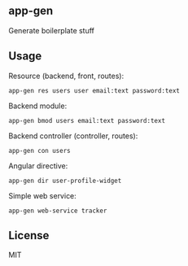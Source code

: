 ## app-gen

Generate boilerplate stuff

## Usage

Resource (backend, front, routes):
	
	app-gen res users user email:text password:text

Backend module:

	app-gen bmod users email:text password:text

Backend controller (controller, routes):

	app-gen con users

Angular directive:

	app-gen dir user-profile-widget

Simple web service:

	app-gen web-service tracker

## License

MIT
